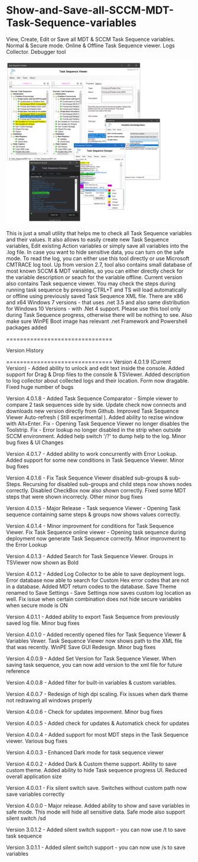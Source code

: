 # Show-and-Save-all-SCCM-MDT-Task-Sequence-variables
 
View, Create, Edit or Save all MDT & SCCM Task Sequence variables. Normal & Secure mode. Online & Offline Task Sequence viewer. Logs Collector. Debugger tool
 
 
 
![ScreenShot](https://github.com/DKusnir/Show-and-Save-all-SCCM-MDT-Task-Sequence-variables/blob/master/screenshot.png)

 
 
  
This is just a small utility that helps me to check all Task Sequence variables and their values. It also allows to easily create new Task Sequence variables, Edit existing Action variables or simply save all variables into the .log file. In case you want to hide sensitive data, you can turn on the safe mode. To read the log, you can either use this tool directly or use Microsoft CMTRACE log tool. Up from version 2.7, tool also contains small database of most known SCCM & MDT variables, so you can either directly check for the variable description or seach for the variable offline. Current version also contains Task sequence viewer. You may check the steps during running task sequence by pressing CTRL+T and TS will load automatically or offline using previously saved Task Sequence XML file. There are x86 and x64 Windows 7 versions - that uses .net 3.5 and also same distribution for Windows 10 Versions - with .Net 4 support. Please use this tool only during Task Sequence progress, otherwise there will be nothing to see. Also make sure WinPE Boot image has relevant .net Framework and Powershell packages added



===============================
 
Version History 

===============================
Version 4.0.1.9 (Current Version) - Added ability to unlock and edit text inside the console. Added support for Drag & Drop files to the console & TSViewer. Added description to log collector about collected logs and their location. Form now dragable. Fixed huge number of bugs

Version 4.0.1.8 - Added Task Sequence Comparator - Simple viewer to compare 2 task sequences side by side. Update check now connects and downloads new version directly from Github. Improved Task Sequence Viewer Auto-refresh ( Still experimental ). Added ability to rezise window with Alt+Enter. Fix - Opening Task Sequence Viewer no longer disables the Toolstrip.  Fix - Error lookup no longer disabled in the strip when outside SCCM environment. Added help switch '/?' to dump help to the log. Minor bug fixes & UI Changes
 
Version 4.0.1.7 - Added ability to work concurrently with Error Lookup. Added support for some new conditions in Task Sequence Viewer. Minor bug fixes

Version 4.0.1.6 - Fix Task Sequence Viewer disabled  sub-groups & sub-Steps. Recursing for disabled sub-groups and child steps now shows nodes correctly. Disabled CheckBox now also shown correctly. Fixed some MDT steps that were shown incorrecly. Other minor bug fixes 

Version 4.0.1.5 - Major Release - Task sequence Viewer - Opening Task sequence containing same steps & groups now shows values correctly.

Version 4.0.1.4 - Minor improvment for conditions for Task Sequence Viewer. Fix Task Sequence online viewer - Opening task sequence during deployment now generate Task Sequence correctly. Minor improvment to the Error Lookup

Version 4.0.1.3 - Added Search for Task Sequence Viewer. Groups in TSViewer now shown as Bold

Version 4.0.1.2 - Added Log Collector to be able to save deployment logs. Error database now able to search for Custom Hex error codes that are not in a database. Added MDT return codes to the database. Save Theme renamed to Save Settings - Save Settings now saves custom log location as well. Fix issue when certain combination does not hide secure variables when secure mode is ON

Version 4.0.1.1 - Added ability to export Task Sequence from previously saved log file. Minor bug fixes

Version 4.0.1.0 - Added recently opened files for Task Sequence Viewer & Variables Vewer. Task Sequence Viewer now shows path to the XML file that was recently. WinPE Save GUI Redesign. Minor bug fixes

Version 4.0.0.9 - Added Set Version for Task Sequence Viewer. When saving task sequence, you can now add version to the xml file for future reference 

Version 4.0.0.8 - Added filter for built-in variables & custom variables.

Version 4.0.0.7 - Redesign of high dpi scaling. Fix issues when dark theme not redrawing all windows properly

Version 4.0.0.6 - Check for updates impovment. Minor bug fixes

Version 4.0.0.5 - Added check for updates & Automatick check for updates

Version 4.0.0.4 - Added support for most MDT steps in the Task Sequence viewer. Various bug fixes

Version 4.0.0.3 - Enhanced Dark mode for task sequence viewer

Version 4.0.0.2 - Added Dark & Custom theme support.  Ability to save custom theme. Added ability to hide Task sequence progress UI. Reduced overall application size

Version 4.0.0.1 - Fix silent switch save. Switches without custom path now save variables correctly

Version 4.0.0.0 - Major release. Added ability to show and save variables in safe mode. This mode will hide all sensitive data. Safe mode also support silent switch /sd

Version 3.0.1.2 - Added silent switch support - you can now use /t to save task sequence

Version 3.0.1.1 - Added silent switch support - you can now use /s to save variables 

